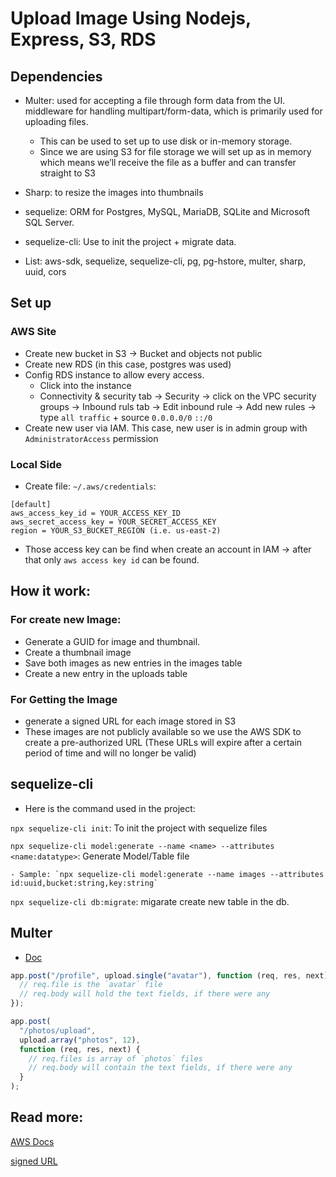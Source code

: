 # Upload Image Using Nodejs, Express, S3, RDS

## Dependencies

- Multer: used for accepting a file through form data from the UI. middleware for handling multipart/form-data, which is primarily used for uploading files.

  - This can be used to set up to use disk or in-memory storage.
  - Since we are using S3 for file storage we will set up as in memory which means we’ll receive the file as a buffer and can transfer straight to S3

- Sharp: to resize the images into thumbnails

- sequelize: ORM for Postgres, MySQL, MariaDB, SQLite and Microsoft SQL Server.

- sequelize-cli: Use to init the project + migrate data.

- List: aws-sdk, sequelize, sequelize-cli, pg, pg-hstore, multer, sharp, uuid, cors

## Set up

### AWS Site

- Create new bucket in S3 -> Bucket and objects not public
- Create new RDS (in this case, postgres was used)
- Config RDS instance to allow every access.
  - Click into the instance
  - Connectivity & security tab -> Security -> click on the VPC security groups -> Inbound ruls tab -> Edit inbound rule -> Add new rules -> type `all traffic` + source `0.0.0.0/0` `::/0`
- Create new user via IAM. This case, new user is in admin group with `AdministratorAccess` permission

### Local Side

- Create file: `~/.aws/credentials`:

```
[default]
aws_access_key_id = YOUR_ACCESS_KEY_ID
aws_secret_access_key = YOUR_SECRET_ACCESS_KEY
region = YOUR_S3_BUCKET_REGION (i.e. us-east-2)
```

- Those access key can be find when create an account in IAM -> after that only `aws access key id` can be found.

## How it work:

### For create new Image:

- Generate a GUID for image and thumbnail.
- Create a thumbnail image
- Save both images as new entries in the images table
- Create a new entry in the uploads table

### For Getting the Image

- generate a signed URL for each image stored in S3
- These images are not publicly available so we use the AWS SDK to create a pre-authorized URL (These URLs will expire after a certain period of time and will no longer be valid)

## sequelize-cli

- Here is the command used in the project:

`npx sequelize-cli init`: To init the project with sequelize files

`npx sequelize-cli model:generate --name <name> --attributes <name:datatype>`: Generate Model/Table file

    - Sample: `npx sequelize-cli model:generate --name images --attributes id:uuid,bucket:string,key:string`

`npx sequelize-cli db:migrate`: migarate create new table in the db.

## Multer

- [Doc](https://www.npmjs.com/package/multer)

```js
app.post("/profile", upload.single("avatar"), function (req, res, next) {
  // req.file is the `avatar` file
  // req.body will hold the text fields, if there were any
});

app.post(
  "/photos/upload",
  upload.array("photos", 12),
  function (req, res, next) {
    // req.files is array of `photos` files
    // req.body will contain the text fields, if there were any
  }
);
```

## Read more:

[AWS Docs](https://docs.aws.amazon.com/sdk-for-javascript/v2/developer-guide/getting-started-nodejs.html)

[signed URL](https://cloud.google.com/storage/docs/access-control/signed-urls)

